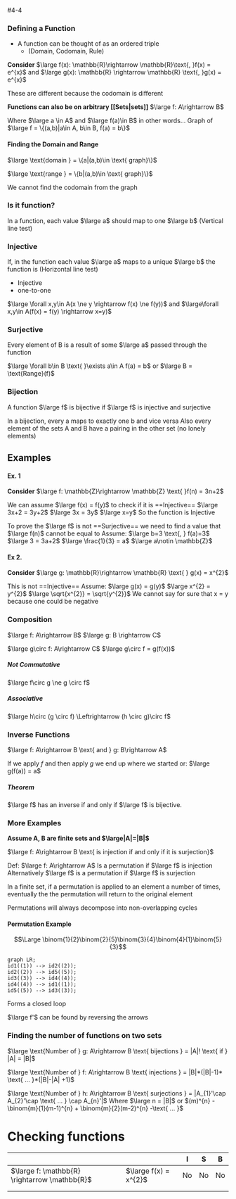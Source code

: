 #4-4

### Defining a Function
- A function can be thought of as an ordered triple
	- (Domain, Codomain, Rule)

**Consider**
$\large f(x): \mathbb{R}\rightarrow \mathbb{R}\text{, }f(x) = e^{x}$
and
$\large g(x): \mathbb{R} \rightarrow \mathbb{R} \text{, }g(x) = e^{x}$

These are different because the codomain is different

**Functions can also be on arbitrary [[Sets|sets]]**
$\large f: A\rightarrow B$

Where $\large a \in A$ and $\large f(a)\in B$
in other words...
Graph  of $\large f = \{(a,b)|a\in A, b\in B, f(a) = b\}$

#### Finding the Domain and Range

$\large \text{domain } = \{a|(a,b)\in \text{ graph}\}$

$\large \text{range } = \{b|(a,b)\in \text{ graph}\}$

We cannot find the codomain from the graph

### Is it function?

In a function, each value $\large a$ should map to one $\large b$ (Vertical line test)

### Injective

If, in the function each value $\large a$ maps to a unique $\large b$ the function is (Horizontal line test)
- Injective
- one-to-one

$\large \forall x,y\in A(x \ne y \rightarrow f(x) \ne f(y))$
and
$\large\forall x,y\in A(f(x) = f(y) \rightarrow x=y)$ 


### Surjective

Every element of B is a result of some $\large a$ passed through the function

$\large \forall b\in B \text{ }\exists a\in A f(a) = b$
or
$\large B = \text{Range}(f)$ 


### Bijection

A function $\large f$ is bijective if $\large f$ is injective and surjective 

In a bijection, every a maps to exactly one b and vice versa
Also every element of the sets A and B have a pairing in the other set (no lonely elements)





## Examples
#### Ex. 1
**Consider**
$\large f: \mathbb{Z}\rightarrow \mathbb{Z} \text{ }f(n) = 3n+2$

We can assume $\large f(x) = f(y)$ to check if it is ==Injective==
$\large 3x+2 = 3y+2$
$\large 3x = 3y$
$\large x=y$
So the function is Injective

To prove the $\large f$ is not ==Surjective== we need to find a value that $\large f(n)$ cannot be equal to
Assume: $\large b=3 \text{, } f(a)=3$
$\large 3 = 3a+2$
$\large \frac{1}{3} = a$
$\large a\notin \mathbb{Z}$ 

#### Ex 2. 
**Consider**
$\large g: \mathbb{R}\rightarrow \mathbb{R} \text{ } g(x) = x^{2}$

This is not ==Injective==
Assume: $\large g(x) = g(y)$
$\large x^{2} = y^{2}$
$\large \sqrt{x^{2}} = \sqrt{y^{2}}$
We cannot say for sure that x = y because one could be negative


### Composition
$\large f: A\rightarrow B$
$\large g: B \rightarrow C$

$\large g\circ f: A\rightarrow C$
$\large g\circ f = g(f(x))$ 

##### Not Commutative
$\large f\circ g \ne g \circ f$

##### Associative
$\large h\circ (g \circ f) \Leftrightarrow (h \circ g)\circ f$  

### Inverse Functions
$\large f: A\rightarrow B \text{ and } g: B\rightarrow A$

If we apply $f$ and then apply $g$ we end up where we started
or:
$\large g(f(a)) = a$

##### Theorem
$\large f$ has an inverse if and only if $\large f$ is bijective.


### More Examples

**Assume A, B are finite sets and $\large|A|=|B|$**

$\large f: A\rightarrow B \text{ is injection if and only if it is surjection}$ 

Def: $\large f: A\rightarrow A$
	Is a permutation if $\large f$ is injection
	Alternatively
	$\large f$ is a permutation if $\large f$ is surjection

In a finite set, if a permutation is applied to an element a number of times, eventually the the permutation will return to the original element

Permutations will always decompose into  non-overlapping cycles

#### Permutation Example
$$\Large \binom{1}{2}\binom{2}{5}\binom{3}{4}\binom{4}{1}\binom{5}{3}$$
```mermaid
graph LR;
id1((1)) --> id2((2));
id2((2)) --> id5((5));
id3((3)) --> id4((4));
id4((4)) --> id1((1));
id5((5)) --> id3((3));
```
Forms a closed loop

$\large f'$ can be found by reversing the arrows

### Finding the number of functions on two sets

$\large \text{Number of } g: A\rightarrow B \text{ bijections } = |A|! \text{ if } |A| = |B|$ 

$\large \text{Number of } f: A\rightarrow B \text{ injections } = |B|*(|B|-1)* \text{ ... }*(|B|-|A| +1)$

$\large \text{Number of } h: A\rightarrow B \text{ surjections } = |A_{1}'\cap A_{2}'\cap \text{ ... } \cap A_{n}'|$
Where $\large n = |B|$
or $(m)^{n} - \binom{m}{1}(m-1)^{n} + \binom{m}{2}(m-2)^{n} -\text{ ... }$



# Checking functions

|                                               |                       | I   | S   | B   |
| --------------------------------------------- | --------------------- | --- | --- | --- |
| $\large f: \mathbb{R} \rightarrow \mathbb{R}$ | $\large f(x) = x^{2}$ | No  | No  | No  |
|                                               |                       |     |     |     |
|                                               |                       |     |     |     |
